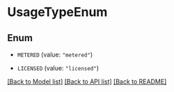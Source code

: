 # UsageTypeEnum

## Enum


* `METERED` (value: `"metered"`)

* `LICENSED` (value: `"licensed"`)


[[Back to Model list]](../README.md#documentation-for-models) [[Back to API list]](../README.md#documentation-for-api-endpoints) [[Back to README]](../README.md)


